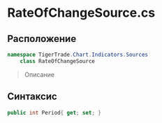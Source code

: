 
# RateOfChangeSource.cs
## Расположение
```csharp
namespace TigerTrade.Chart.Indicators.Sources  
    class RateOfChangeSource
```

> Описание

## Синтаксис
```csharp
public int Period{ get; set; }
```
